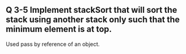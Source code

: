 ## Q 3-5 Implement stackSort that will sort the stack using another stack only such that the minimum element is at top. 


Used pass by reference of an object. 
